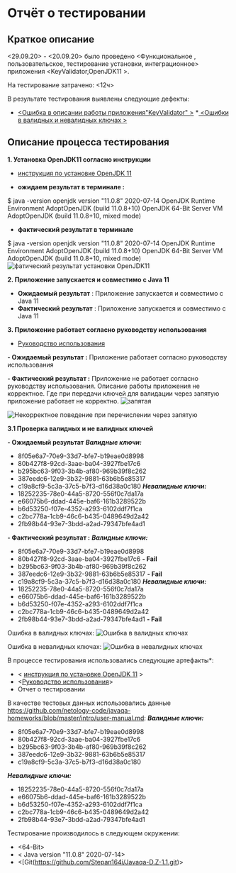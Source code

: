 # Отчёт о тестировании <KeyValidator>

## Краткое описание

<29.09.20> - <20.09.20> было проведено <Функциональное , пользовательское, тестирование установки, интеграционное> приложения <KeyValidator,OpenJDK11 >.

На тестирование затрачено: <12ч>

В результате тестирования выявлены следующие дефекты:
* [<Ошибка в описании работы приложения"KeyValidator" >](https://github.com/Stepan164i/Javaqa-D.Z-1.1/issues/1)
*[ <Ошибки в валидных и невалидных ключах >
](https://github.com/Stepan164i/Javaqa-D.Z-1.1/issues/2)

## Описание процесса тестирования
**1.   Установка OpenJDK11 согласно инструкции**  

- [инструкция по установке OpenJDK 11]( https://github.com/netology-code/javaqa-homeworks/blob/master/intro/openjdk11-manual.md) 

- **ожидаем результат в терминале :** 

$ java -version
openjdk version "11.0.8" 2020-07-14
OpenJDK Runtime Environment AdoptOpenJDK (build 11.0.8+10)
OpenJDK 64-Bit Server VM AdoptOpenJDK (build 11.0.8+10, mixed mode)

- **фактический результат в терминале**

$ java -version
openjdk version "11.0.8" 2020-07-14
OpenJDK Runtime Environment AdoptOpenJDK (build 11.0.8+10)
OpenJDK 64-Bit Server VM AdoptOpenJDK (build 11.0.8+10, mixed mode)
![фатический результат установки OpenJDK11](https://user-images.githubusercontent.com/69162015/94802720-d5447580-03f0-11eb-900e-302f06bd329c.png)

**2. Приложение запускается и совместимо с Java 11**

- **Ожидаемый результат** :  Приложение запускается и совместимо с Java 11
- **Фактический результат** :  Приложение запускается и совместимо с Java 11 

**3. **Приложение работает согласно руководству использования****

- [Руководство использования](https://github.com/netology-code/javaqa-homeworks/blob/master/intro/user-manual.md)

**- Ожидаемый результат :** Приложение работает согласно руководству использования

**- Фактический результат :** Приложение не работает согласно руководству использования.
Описание работы приложения не корректное. Где при передачи ключей для валидации через запятую приложение работает не корректно.
![запятая](https://user-images.githubusercontent.com/69162015/94828872-9b846680-0412-11eb-9509-5beef53459b1.png)

![Некорректное поведение при перечислении через запятую](https://user-images.githubusercontent.com/69162015/94816832-04fd7880-0405-11eb-9389-8db289ff3d70.png)

**3.1 Проверка валидных и не валидных ключей**  

**- Ожидаемый результат** 
**_Валидные ключи:_**
* 8f05e6a7-70e9-33d7-bfe7-b19eae0d8998
* 80b427f8-92cd-3aae-ba04-3927fbe17c6
* b295bc63-9f03-3b4b-af80-969b39f8c262
* 387eedc6-12e9-3b32-9881-63b6b5e85317
* c19a8cf9-5c3a-37c5-b7f3-d16d38a0c180
**_Невалидные ключи:_**
* 18252235-78e0-44a5-8720-556f0c7da17a
* e66075b6-ddad-445e-baf6-161b3289522b
* b6d53250-f07e-4352-a293-6102ddf7f1ca
* c2bc778a-1cb9-46c6-b435-0489649d2a42
* 2fb98b44-93e7-3bdd-a2ad-79347bfe4ad1

**- Фактический результат :**
**_Валидные ключи:_**
* 8f05e6a7-70e9-33d7-bfe7-b19eae0d8998
* 80b427f8-92cd-3aae-ba04-3927fbe17c6 **- Fail**
* b295bc63-9f03-3b4b-af80-969b39f8c262
* 387eedc6-12e9-3b32-9881-63b6b5e85317 **- Fail**
* c19a8cf9-5c3a-37c5-b7f3-d16d38a0c180
**_Невалидные ключи:_**
* 18252235-78e0-44a5-8720-556f0c7da17a
* e66075b6-ddad-445e-baf6-161b3289522b
* b6d53250-f07e-4352-a293-6102ddf7f1ca
* c2bc778a-1cb9-46c6-b435-0489649d2a42
* 2fb98b44-93e7-3bdd-a2ad-79347bfe4ad1 **- Fail**

Ошибка в валидных ключах:
![Ошибка в валидных ключах](https://user-images.githubusercontent.com/69162015/94819755-4c393880-0408-11eb-8653-b9ee08e21cb0.png)

Ошибка в невалидных ключах:
![Ошибка в невалидных ключах](https://user-images.githubusercontent.com/69162015/94819840-68d57080-0408-11eb-8152-e791f4bd5bac.png)

В процессе тестирования использовались следующие артефакты*:
* < [инструкция по установке OpenJDK 11]( https://github.com/netology-code/javaqa-homeworks/blob/master/intro/openjdk11-manual.md) >
* <[Руководство использования](https://github.com/netology-code/javaqa-homeworks/blob/master/intro/user-manual.md)>
* Отчет о тестировании

В качестве тестовых данных использовались данные <https://github.com/netology-code/javaqa-homeworks/blob/master/intro/user-manual.md>:
_**Валидные ключи:**_
* 8f05e6a7-70e9-33d7-bfe7-b19eae0d8998
* 80b427f8-92cd-3aae-ba04-3927fbe17c6
* b295bc63-9f03-3b4b-af80-969b39f8c262
* 387eedc6-12e9-3b32-9881-63b6b5e85317
* c19a8cf9-5c3a-37c5-b7f3-d16d38a0c180

_**Невалидные ключи:**_
* 18252235-78e0-44a5-8720-556f0c7da17a
* e66075b6-ddad-445e-baf6-161b3289522b
* b6d53250-f07e-4352-a293-6102ddf7f1ca
* c2bc778a-1cb9-46c6-b435-0489649d2a42
* 2fb98b44-93e7-3bdd-a2ad-79347bfe4ad1

Тестирование производилось в следующем окружении:
* <64-Bit>
* < Java version "11.0.8" 2020-07-14>
* <[Git(https://github.com/Stepan164i/Javaqa-D.Z-1.1.git)>